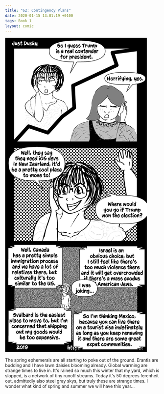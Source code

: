 ```yaml
---
title: "62: Contingency Plans"
date: 2020-01-15 13:01:19 +0100
tags: Book 1
layout: comic
---
```


![62: Contingency Plans](/comics/Book_1_-_062_Contingency_Plans.png)

The spring ephemerals are all starting to poke out of the ground. Erantis are budding and I have lawn daisies blooming already. Global warming are strange times to live in. It's rained so much this winter that my yard, which is slopped, is a network of tiny runoff streams. Today it's 50 degrees ferenheit out, admittedly also steel gray skys, but truly these are strange times. I wonder what kind of spring and summer we will have this year...
